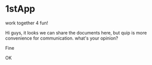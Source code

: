 # 1stApp
work together 4 fun!

Hi guys, it looks we can share the documents here, but quip is more convenience for communication.
what's your opinion?


Fine

OK
